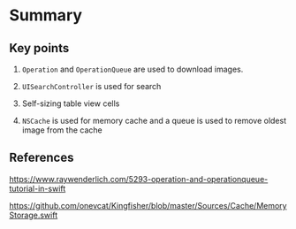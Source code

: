 # Summary

## Key points

1. `Operation` and `OperationQueue` are used to download images.

2. `UISearchController` is used for search

3. Self-sizing table view cells

4. `NSCache`  is used for memory cache and a queue is used to remove oldest image from the cache

## References

https://www.raywenderlich.com/5293-operation-and-operationqueue-tutorial-in-swift

https://github.com/onevcat/Kingfisher/blob/master/Sources/Cache/MemoryStorage.swift

